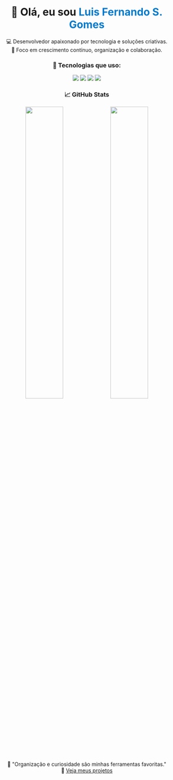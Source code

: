 <!-- Apresentação em estilo cartão -->
<div align="center">

<h1>👋 Olá, eu sou <span style="color:#007acc">Luis Fernando S. Gomes</span></h1>

<p>
💻 Desenvolvedor apaixonado por tecnologia e soluções criativas.<br/>
🎯 Foco em crescimento contínuo, organização e colaboração.
</p>

<!-- Ícones de tecnologias -->
<h3>🚀 Tecnologias que uso:</h3>
<p>
  <img src="https://img.shields.io/badge/HTML5-E34F26?style=for-the-badge&logo=html5&logoColor=white"/>
  <img src="https://img.shields.io/badge/CSS3-1572B6?style=for-the-badge&logo=css3&logoColor=white"/>
  <img src="https://img.shields.io/badge/JavaScript-F7DF1E?style=for-the-badge&logo=javascript&logoColor=black"/>
  <img src="https://img.shields.io/badge/Python-3776AB?style=for-the-badge&logo=python&logoColor=white"/>
</p>

<!-- GitHub stats -->
<h3>📈 GitHub Stats</h3>
<p>
  <img src="https://github-readme-stats.vercel.app/api?username=lfgomes&show_icons=true&theme=github_dark&hide_border=true" width="45%"/>
  <img src="https://github-readme-stats.vercel.app/api/top-langs/?username=lfgomes&layout=compact&theme=github_dark&hide_border=true" width="45%"/>
</p>

<!-- Rodapé -->
<p>
🧠 "Organização e curiosidade são minhas ferramentas favoritas."<br/>
🔗 <a href="https://github.com/lfgomes">Veja meus projetos</a>
</p>

</div>
